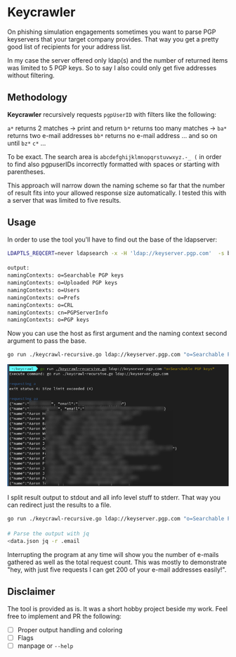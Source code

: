 # Keycrawler

On phishing simulation engagements sometimes you want to parse PGP keyservers that your target company provides. That way you get a pretty good list of recipients for your address list.

In my case the server offered only ldap(s) and the number of returned items was limited to 5 PGP keys. So to say I also could only get five addresses without filtering.

## Methodology
**Keycrawler** recursively requests `pgpUserID` with filters like the following:

`a*` returns 2 matches -> print and return
`b*` returns too many matches -> 
    `ba*` returns two e-mail addresses
    `bb*` returns no e-mail address
    ... and so on until `bz*`
`c*` ...

To be exact. The search area is `abcdefghijklmnopqrstuvwxyz.-_ (` in order to find also pgpuserIDs incorrectly formatted with spaces or starting with parentheses.

This approach will narrow down the naming scheme so far that the number of result fits into your allowed response size automatically. I tested this with a server that was limited to five results.

## Usage

In order to use the tool you'll have to find out the base of the ldapserver:
```bash
LDAPTLS_REQCERT=never ldapsearch -x -H 'ldap://keyserver.pgp.com'  -s base +

output:
namingContexts: o=Searchable PGP keys
namingContexts: o=Uploaded PGP keys
namingContexts: o=Users
namingContexts: o=Prefs
namingContexts: o=CRL
namingContexts: cn=PGPServerInfo
namingContexts: o=PGP keys
```

Now you can use the host as first argument and the naming context second argument to pass the base.

```bash
go run ./keycrawl-recursive.go ldap://keyserver.pgp.com "o=Searchable PGP keys"
```

![Example output of a and aa](output.png)

I split result output to stdout and all info level stuff to stderr. That way you can redirect just the results to a file.

```bash
go run ./keycrawl-recursive.go ldap://keyserver.pgp.com "o=Searchable PGP keys" 1>data.json

# Parse the output with jq
<data.json jq -r .email
```

Interrupting the program at any time will show you the number of e-mails gathered as well as the total request count. This was mostly to demonstrate "hey, with just five requests I can get 200 of your e-mail addresses easily!".

## Disclaimer
The tool is provided as is. It was a short hobby project beside my work. Feel free to implement and PR the following:

* [ ] Proper output handling and coloring
* [ ] Flags
* [ ] manpage or `--help`